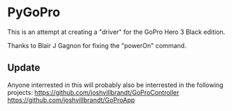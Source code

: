PyGoPro
=======

This is an attempt at creating a "driver" for the GoPro Hero 3 Black edition.

Thanks to Blair J Gagnon for fixing the "powerOn" command.


Update
------

Anyone interrested in this will probably also be interrested in the following projects:
https://github.com/joshvillbrandt/GoProController
https://github.com/joshvillbrandt/GoProApp
